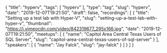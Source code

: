 {
  "title": "hyperv",
  "tags": [
    "hyperv"
  ],
  "type": "tag",
  "slug": "hyperv",
  "date": "2019-12-07T19:21:50",
  "draft": false,
  "recordings": [
    {
      "title": "Setting up a test lab with Hyper-V",
      "slug": "setting-up-a-test-lab-with-hyper-v",
      "thumbnail": "https://i.vimeocdn.com/video/842319677_295x166.jpg",
      "date": "2019-12-07T19:21:50",
      "meetups": [
        {
          "name": "Capitol Area Central Texas Users of SQL Server",
          "slug": "capitol-area-central-texas-users-of-sql-server"
        }
      ],
      "speakers": [
        {
          "name": "Jay Falck",
          "slug": "jay-falck"
        }
      ]
    }
  ]
}